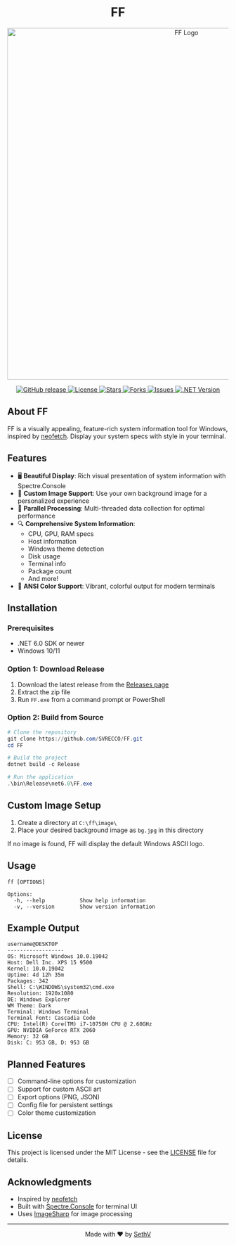 <h1 align="center">
FF
</h1>
<p align="center">
  <img src="https://techstarwebsolutions.com/images/FF.png" alt="FF Logo" width="800"/>
</p>

<p align="center">
  <a href="https://github.com/SVRECCO/FF/releases">
    <img src="https://img.shields.io/github/v/release/SVRECCO/FF?include_prereleases&style=flat-square" alt="GitHub release">
  </a>
  <a href="https://github.com/SVRECCO/FF/blob/main/LICENSE">
    <img src="https://img.shields.io/github/license/SVRECCO/FF?style=flat-square" alt="License">
  </a>
  <a href="https://github.com/SVRECCO/FF/stargazers">
    <img src="https://img.shields.io/github/stars/SVRECCO/FF?style=flat-square" alt="Stars">
  </a>
  <a href="https://github.com/SVRECCO/FF/network/members">
    <img src="https://img.shields.io/github/forks/SVRECCO/FF?style=flat-square" alt="Forks">
  </a>
  <a href="https://github.com/SVRECCO/FF/issues">
    <img src="https://img.shields.io/github/issues/SVRECCO/FF?style=flat-square" alt="Issues">
  </a>
  <a href="https://dotnet.microsoft.com/">
    <img src="https://img.shields.io/badge/.NET-%3E%3D9.0-blueviolet?style=flat-square" alt=".NET Version">
  </a>
</p>

## About FF

FF is a visually appealing, feature-rich system information tool for Windows, inspired by [neofetch](https://github.com/dylanaraps/neofetch). Display your system specs with style in your terminal.

## Features

- 🖥️ **Beautiful Display**: Rich visual presentation of system information with Spectre.Console
- 🎨 **Custom Image Support**: Use your own background image for a personalized experience
- 🚀 **Parallel Processing**: Multi-threaded data collection for optimal performance 
- 🔍 **Comprehensive System Information**: 
  - CPU, GPU, RAM specs
  - Host information
  - Windows theme detection
  - Disk usage
  - Terminal info
  - Package count
  - And more!
- 🌈 **ANSI Color Support**: Vibrant, colorful output for modern terminals

## Installation

### Prerequisites

- .NET 6.0 SDK or newer
- Windows 10/11

### Option 1: Download Release

1. Download the latest release from the [Releases page](https://github.com/SVRECCO/FF/releases)
2. Extract the zip file
3. Run `FF.exe` from a command prompt or PowerShell

### Option 2: Build from Source

```powershell
# Clone the repository
git clone https://github.com/SVRECCO/FF.git
cd FF

# Build the project
dotnet build -c Release

# Run the application
.\bin\Release\net6.0\FF.exe
```

## Custom Image Setup

1. Create a directory at `C:\ff\image\`
2. Place your desired background image as `bg.jpg` in this directory

If no image is found, FF will display the default Windows ASCII logo.

## Usage

```
ff [OPTIONS]

Options:
  -h, --help           Show help information
  -v, --version        Show version information
```

## Example Output

```
username@DESKTOP
------------------
OS: Microsoft Windows 10.0.19042
Host: Dell Inc. XPS 15 9500
Kernel: 10.0.19042
Uptime: 4d 12h 35m
Packages: 342
Shell: C:\WINDOWS\system32\cmd.exe
Resolution: 1920x1080
DE: Windows Explorer
WM Theme: Dark
Terminal: Windows Terminal
Terminal Font: Cascadia Code
CPU: Intel(R) Core(TM) i7-10750H CPU @ 2.60GHz
GPU: NVIDIA GeForce RTX 2060
Memory: 32 GB
Disk: C: 953 GB, D: 953 GB
```

## Planned Features

- [ ] Command-line options for customization
- [ ] Support for custom ASCII art
- [ ] Export options (PNG, JSON)
- [ ] Config file for persistent settings
- [ ] Color theme customization

## License

This project is licensed under the MIT License - see the [LICENSE](LICENSE) file for details.

## Acknowledgments

- Inspired by [neofetch](https://github.com/dylanaraps/neofetch)
- Built with [Spectre.Console](https://spectreconsole.net/) for terminal UI
- Uses [ImageSharp](https://sixlabors.com/products/imagesharp/) for image processing

---

<p align="center">
  Made with ❤️ by <a href="https://github.com/SVRECCO">SethV</a>
</p>
